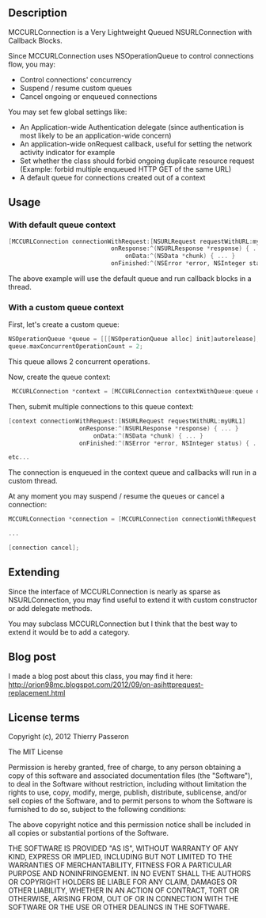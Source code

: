 ## Description

MCCURLConnection is a Very Lightweight Queued NSURLConnection with Callback Blocks.

Since MCCURLConnection uses NSOperationQueue to control connections flow, you may:

* Control connections' concurrency
* Suspend / resume custom queues
* Cancel ongoing or enqueued connections

You may set few global settings like:

* An Application-wide Authentication delegate (since authentication is most likely to be an application-wide concern)
* An application-wide onRequest callback, useful for setting the network activity indicator for example
* Set whether the class should forbid ongoing duplicate resource request (Example: forbid multiple enqueued HTTP GET of the same URL)
* A default queue for connections created out of a context

## Usage

### With default queue context 

```objective-c
[MCCURLConnection connectionWithRequest:[NSURLRequest requestWithURL:myURL]
                             onResponse:^(NSURLResponse *response) { ... }
                                 onData:^(NSData *chunk) { ... }
                             onFinished:^(NSError *error, NSInteger status) { ... }];
```

The above example will use the default queue and run callback blocks in a thread.

### With a custom queue context

First, let's create a custom queue:

```objective-c
NSOperationQueue *queue = [[[NSOperationQueue alloc] init]autorelease];
queue.maxConcurrentOperationCount = 2;
```

This queue allows 2 concurrent operations.

Now, create the queue context:

```objective-c
 MCCURLConnection *context = [MCCURLConnection contextWithQueue:queue onRequest:nil];
```

Then, submit multiple connections to this queue context:

```objective-c
[context connectionWithRequest:[NSURLRequest requestWithURL:myURL1]
                    onResponse:^(NSURLResponse *response) { ... }
                        onData:^(NSData *chunk) { ... }
                    onFinished:^(NSError *error, NSInteger status) { ... }];

etc...
```

The connection is enqueued in the context queue and callbacks will run in a custom thread.

At any moment you may suspend / resume the queues or cancel a connection:

```objective-c
MCCURLConnection *connection = [MCCURLConnection connectionWithRequest:[NSURLRequest requestWithURL:myURL1] onResponse:nil onData:nil onFinished:nil];

...

[connection cancel];
```

## Extending

Since the interface of MCCURLConnection is nearly as sparse as NSURLConnection, you may find useful to extend it with custom constructor or add delegate methods. 

You may subclass MCCURLConnection but I think that the best way to extend it would be to add a category.


## Blog post

I made a blog post about this class, you may find it here: http://orion98mc.blogspot.com/2012/09/on-asihttprequest-replacement.html


## License terms

Copyright (c), 2012 Thierry Passeron

The MIT License

Permission is hereby granted, free of charge, to any person obtaining a copy of this software and associated documentation files (the "Software"), to deal in the Software without restriction, including without limitation the rights to use, copy, modify, merge, publish, distribute, sublicense, and/or sell copies of the Software, and to permit persons to whom the Software is furnished to do so, subject to the following conditions:

The above copyright notice and this permission notice shall be included in all copies or substantial portions of the Software.

THE SOFTWARE IS PROVIDED "AS IS", WITHOUT WARRANTY OF ANY KIND, EXPRESS OR IMPLIED, INCLUDING BUT NOT LIMITED TO THE WARRANTIES OF MERCHANTABILITY, FITNESS FOR A PARTICULAR PURPOSE AND NONINFRINGEMENT. IN NO EVENT SHALL THE AUTHORS OR COPYRIGHT HOLDERS BE LIABLE FOR ANY CLAIM, DAMAGES OR OTHER LIABILITY, WHETHER IN AN ACTION OF CONTRACT, TORT OR OTHERWISE, ARISING FROM, OUT OF OR IN CONNECTION WITH THE SOFTWARE OR THE USE OR OTHER DEALINGS IN THE SOFTWARE.
